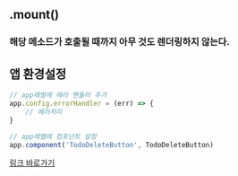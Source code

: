 ## .mount()
### 해당 메소드가 호출될 때까지 아무 것도 렌더링하지 않는다.

## 앱 환경설정
```js
// app레벌에 에러 핸들러 추가 
app.config.errorHandler = (err) => {
    // 에러처리
}

// app레벨에 컴포넌트 설정
app.component('TodoDeleteButton', TodoDeleteButton)

```
[링크 바로가기](https://v3-docs.vuejs-korea.org/guide/essentials/application.html#app-configurations)